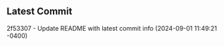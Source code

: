 
## Latest Commit
2f53307 - Update README with latest commit info (2024-09-01 11:49:21 -0400) <Yunxi-Zhou>
